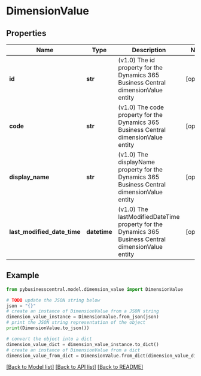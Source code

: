# DimensionValue


## Properties

Name | Type | Description | Notes
------------ | ------------- | ------------- | -------------
**id** | **str** | (v1.0) The id property for the Dynamics 365 Business Central dimensionValue entity | [optional] 
**code** | **str** | (v1.0) The code property for the Dynamics 365 Business Central dimensionValue entity | [optional] 
**display_name** | **str** | (v1.0) The displayName property for the Dynamics 365 Business Central dimensionValue entity | [optional] 
**last_modified_date_time** | **datetime** | (v1.0) The lastModifiedDateTime property for the Dynamics 365 Business Central dimensionValue entity | [optional] 

## Example

```python
from pybusinesscentral.model.dimension_value import DimensionValue

# TODO update the JSON string below
json = "{}"
# create an instance of DimensionValue from a JSON string
dimension_value_instance = DimensionValue.from_json(json)
# print the JSON string representation of the object
print(DimensionValue.to_json())

# convert the object into a dict
dimension_value_dict = dimension_value_instance.to_dict()
# create an instance of DimensionValue from a dict
dimension_value_from_dict = DimensionValue.from_dict(dimension_value_dict)
```
[[Back to Model list]](../README.md#documentation-for-models) [[Back to API list]](../README.md#documentation-for-api-endpoints) [[Back to README]](../README.md)


